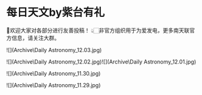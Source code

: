 # 每日天文by紫台有礼
💞欢迎大家对各部分进行友善投稿！
👆🏻非官方组织用于为爱发电，更多南天联官方信息，请关注大群。

![](Archive\Daily Astronomy_12.03.jpg)



![](Archive\Daily Astronomy_12.02.jpg)![](Archive\Daily Astronomy_12.01.jpg)

![](Archive\Daily Astronomy_11.30.jpg)

![](Archive\Daily Astronomy_11.29.jpg)
